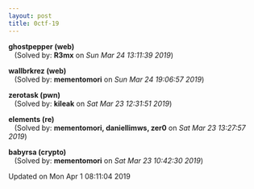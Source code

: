 ```yaml
---
layout: post
title: 0ctf-19
---
```


<!--break-->

**ghostpepper (web)**  
&nbsp;&nbsp;&nbsp;(Solved by: **R3mx** on _Sun Mar 24 13:11:39 2019_)  
  
**wallbrkrez (web)**  
&nbsp;&nbsp;&nbsp;(Solved by: **mementomori** on _Sun Mar 24 19:06:57 2019_)  
  
**zerotask (pwn)**  
&nbsp;&nbsp;&nbsp;(Solved by: **kileak** on _Sat Mar 23 12:31:51 2019_)  
  
**elements (re)**  
&nbsp;&nbsp;&nbsp;(Solved by: **mementomori, daniellimws, zer0** on _Sat Mar 23 13:27:57 2019_)  
  
**babyrsa (crypto)**  
&nbsp;&nbsp;&nbsp;(Solved by: **mementomori** on _Sat Mar 23 10:42:30 2019_)  
  


Updated on Mon Apr  1 08:11:04 2019
